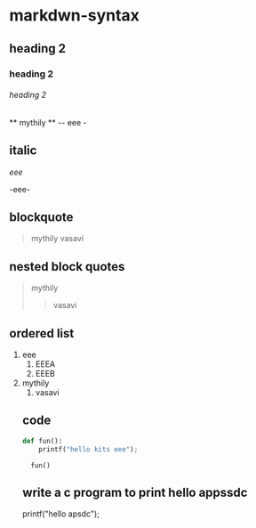 # markdwn-syntax
## heading 2
### heading 2
###### heading 2
** mythily **
-- eee -
## italic
*eee*

-eee-
## blockquote
>mythily
>vasavi
## nested block quotes
>mythily
>>vasavi
## ordered list
1. eee
    1. EEEA
    2. EEEB
 2. mythily
    1. vasavi
    ## code
    ```python
    def fun():
        printf("hello kits eee");
    ```
    ```
      fun()
     ```
     ## write  a c program to print hello appssdc
     printf("hello apsdc");
     
    
    
